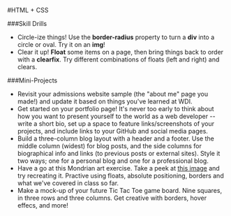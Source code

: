#HTML + CSS

###Skill Drills
- Circle-ize things! Use the **border-radius** property to turn a **div** into a circle or oval. Try it on an **img**!
- Clear it up! **Float** some items on a page, then bring things back to order with a **clearfix**. Try different combinations of floats (left and right) and clears.



###Mini-Projects
- Revisit your admissions website sample (the "about me" page you made!) and update it based on things you've learned at WDI.
- Get started on your portfolio page! It's never too early to think about how you want to present yourself to the world as a web developer -- write a short bio, set up a space to feature links/screenshots of your projects, and include links to your GitHub and social media pages.
- Build a three-column blog layout with a header and a footer. Use the middle column (widest) for blog posts, and the side columns for biographical info and links (to previous posts or external sites). Style it two ways; one for a personal blog and one for a professional blog.
- Have a go at this Mondrian art exercise. Take a peek at [this image](http://art-educ4kids.weebly.com/uploads/8/9/6/9/8969100/3265711_orig.jpg) and try recreating it. Practive using floats, absolute positioning, borders and what we've covered in class so far.
- Make a mock-up of your future Tic Tac Toe game board. Nine squares, in three rows and three columns. Get creative with borders, hover effecs, and more!




	